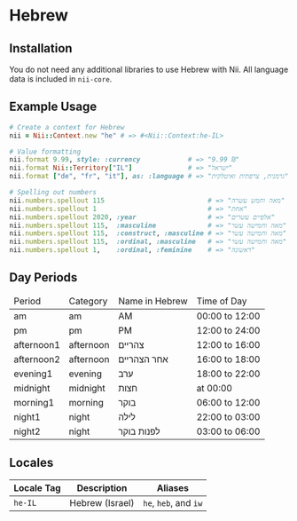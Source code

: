 <!-- This file has been generated. Source: languages/_template.md.erb -->

# Hebrew

## Installation

You do not need any additional libraries to use Hebrew with Nii.
All language data is included in `nii-core`.

## Example Usage

``` ruby
# Create a context for Hebrew
nii = Nii::Context.new "he" # => #<Nii::Context:he-IL>

# Value formatting
nii.format 9.99, style: :currency            # => "‏9.99 ₪"
nii.format Nii::Territory["IL"]              # => "ישראל"
nii.format ["de", "fr", "it"], as: :language # => "גרמנית, צרפתית ואיטלקית"

# Spelling out numbers
nii.numbers.spellout 115                          # => "מאה וחמש עשרה"
nii.numbers.spellout 1                            # => "אחת"
nii.numbers.spellout 2020, :year                  # => "אלפיים עשרים"
nii.numbers.spellout 115,  :masculine             # => "מאה וחמישה עשר"
nii.numbers.spellout 115,  :construct, :masculine # => "מאה וחמישה עשר"
nii.numbers.spellout 115,  :ordinal, :masculine   # => "מאה וחמישה עשר"
nii.numbers.spellout 1,    :ordinal, :feminine    # => "ראשונה"
```

## Day Periods


<table>
  <thead>
    <tr>
      <td>Period</td>
      <td>Category</td>
      <td>Name in Hebrew</td>
      <td>Time of Day</td>
    </tr>
  </thead>
  <tbody>
    <tr>
      <td>am</td>
      <td>am</td>
      <td>AM</td>
      <td>00:00 to 12:00</td>
    </tr>
    <tr>
      <td>pm</td>
      <td>pm</td>
      <td>PM</td>
      <td>12:00 to 24:00</td>
    </tr>
    <tr>
      <td>afternoon1</td>
      <td>afternoon</td>
      <td>צהריים</td>
      <td>12:00 to 16:00</td>
    </tr>
    <tr>
      <td>afternoon2</td>
      <td>afternoon</td>
      <td>אחר הצהריים</td>
      <td>16:00 to 18:00</td>
    </tr>
    <tr>
      <td>evening1</td>
      <td>evening</td>
      <td>ערב</td>
      <td>18:00 to 22:00</td>
    </tr>
    <tr>
      <td>midnight</td>
      <td>midnight</td>
      <td>חצות</td>
      <td>at 00:00</td>
    </tr>
    <tr>
      <td>morning1</td>
      <td>morning</td>
      <td>בוקר</td>
      <td>06:00 to 12:00</td>
    </tr>
    <tr>
      <td>night1</td>
      <td>night</td>
      <td>לילה</td>
      <td>22:00 to 03:00</td>
    </tr>
    <tr>
      <td>night2</td>
      <td>night</td>
      <td>לפנות בוקר</td>
      <td>03:00 to 06:00</td>
    </tr>
  </tbody>
</table>



## Locales

<table>
  <thead>
    <tr>
      <th>Locale Tag</th>
      <th>Description</th>
      <th>Aliases</th>
    </tr>
  </thead>
  <tbody>
    <tr>
      <td><code>he-IL</code></td>
      <td>Hebrew (Israel)</td>
      <td><code>he</code>, <code>heb</code>, and <code>iw</code></td>
    </tr>
  </tbody>
</table>

